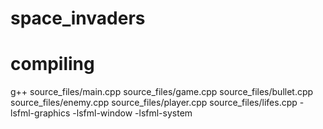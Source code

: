 # space_invaders

# compiling
g++ source_files/main.cpp source_files/game.cpp source_files/bullet.cpp source_files/enemy.cpp source_files/player.cpp source_files/lifes.cpp -lsfml-graphics -lsfml-window -lsfml-system
